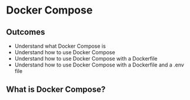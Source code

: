 # Docker Compose

## Outcomes

- Understand what Docker Compose is
- Understand how to use Docker Compose
- Understand how to use Docker Compose with a Dockerfile
- Understand how to use Docker Compose with a Dockerfile and a .env file

## What is Docker Compose?
